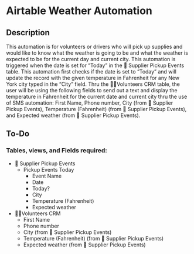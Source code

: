 # Airtable Weather Automation

## Description

This automation is for volunteers or drivers who will pick up supplies and would like to know what the weather is going to be and what the weather is expected to be for the current day and current city. This automation is triggered when the date is set for “Today” in the 🚛 Supplier Pickup Events table. This automation first checks if the date is set to “Today” and will update the record with the given temperature in Fahrenheit for any New York city typed in the “City” field. Thru the 🙋🏽Volunteers CRM table, the user will be using the following fields to send out a text and display the temperature in Fahrenheit for the current date and current city thru the use of SMS automation: First Name, Phone number, City (from 🚛 Supplier Pickup Events), Temperature (Fahrenheit) (from 🚛 Supplier Pickup Events), and Expected weather (from 🚛 Supplier Pickup Events).

## To-Do

### Tables, views, and Fields required:

- 🚛 Supplier Pickup Events
  - Pickup Events Today
    - Event Name
    - Date
    - Today?
    - City
    - Temperature (Fahrenheit)
    - Expected weather
- 🙋🏽Volunteers CRM
  - First Name
  - Phone number
  - City (from 🚛 Supplier Pickup Events)
  - Temperature (Fahrenheit) (from 🚛 Supplier Pickup Events)
  - Expected weather (from 🚛 Supplier Pickup Events)
